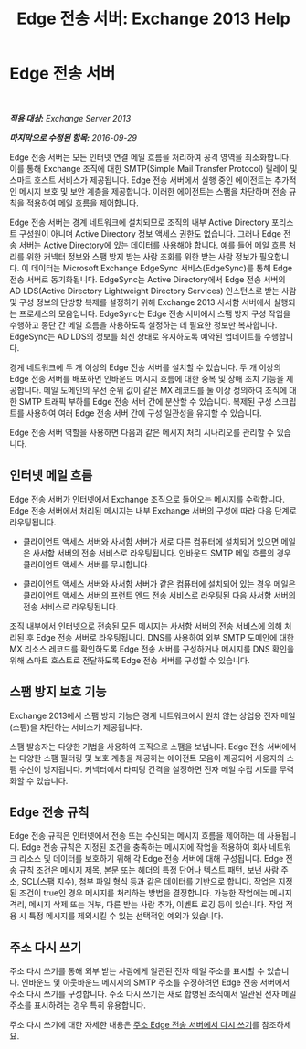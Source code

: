 ﻿---
title: 'Edge 전송 서버: Exchange 2013 Help'
TOCTitle: Edge 전송 서버
ms:assetid: cfff9f59-afac-447c-8297-afcebe49a52d
ms:mtpsurl: https://technet.microsoft.com/ko-kr/library/Bb124701(v=EXCHG.150)
ms:contentKeyID: 61183430
ms.date: 01/10/2018
mtps_version: v=EXCHG.150
ms.translationtype: HT
---

# Edge 전송 서버

 

_**적용 대상:** Exchange Server 2013_

_**마지막으로 수정된 항목:** 2016-09-29_

Edge 전송 서버는 모든 인터넷 연결 메일 흐름을 처리하여 공격 영역을 최소화합니다. 이를 통해 Exchange 조직에 대한 SMTP(Simple Mail Transfer Protocol) 릴레이 및 스마트 호스트 서비스가 제공됩니다. Edge 전송 서버에서 실행 중인 에이전트는 추가적인 메시지 보호 및 보안 계층을 제공합니다. 이러한 에이전트는 스팸을 차단하며 전송 규칙을 적용하여 메일 흐름을 제어합니다.

Edge 전송 서버는 경계 네트워크에 설치되므로 조직의 내부 Active Directory 포리스트 구성원이 아니며 Active Directory 정보 액세스 권한도 없습니다. 그러나 Edge 전송 서버는 Active Directory에 있는 데이터를 사용해야 합니다. 예를 들어 메일 흐름 처리를 위한 커넥터 정보와 스팸 방지 받는 사람 조회를 위한 받는 사람 정보가 필요합니다. 이 데이터는 Microsoft Exchange EdgeSync 서비스(EdgeSync)를 통해 Edge 전송 서버로 동기화됩니다. EdgeSync는 Active Directory에서 Edge 전송 서버의 AD LDS(Active Directory Lightweight Directory Services) 인스턴스로 받는 사람 및 구성 정보의 단방향 복제를 설정하기 위해 Exchange 2013 사서함 서버에서 실행되는 프로세스의 모음입니다. EdgeSync는 Edge 전송 서버에서 스팸 방지 구성 작업을 수행하고 종단 간 메일 흐름을 사용하도록 설정하는 데 필요한 정보만 복사합니다. EdgeSync는 AD LDS의 정보를 최신 상태로 유지하도록 예약된 업데이트를 수행합니다.

경계 네트워크에 두 개 이상의 Edge 전송 서버를 설치할 수 있습니다. 두 개 이상의 Edge 전송 서버를 배포하면 인바운드 메시지 흐름에 대한 중복 및 장애 조치 기능을 제공합니다. 메일 도메인의 우선 순위 값이 같은 MX 레코드를 둘 이상 정의하여 조직에 대한 SMTP 트래픽 부하를 Edge 전송 서버 간에 분산할 수 있습니다. 복제된 구성 스크립트를 사용하여 여러 Edge 전송 서버 간에 구성 일관성을 유지할 수 있습니다.

Edge 전송 서버 역할을 사용하면 다음과 같은 메시지 처리 시나리오를 관리할 수 있습니다.

## 인터넷 메일 흐름

Edge 전송 서버가 인터넷에서 Exchange 조직으로 들어오는 메시지를 수락합니다. Edge 전송 서버에서 처리된 메시지는 내부 Exchange 서버의 구성에 따라 다음 단계로 라우팅됩니다.

  - 클라이언트 액세스 서버와 사서함 서버가 서로 다른 컴퓨터에 설치되어 있으면 메일은 사서함 서버의 전송 서비스로 라우팅됩니다. 인바운드 SMTP 메일 흐름의 경우 클라이언트 액세스 서버를 무시합니다.

  - 클라이언트 액세스 서버와 사서함 서버가 같은 컴퓨터에 설치되어 있는 경우 메일은 클라이언트 액세스 서버의 프런트 엔드 전송 서비스로 라우팅된 다음 사서함 서버의 전송 서비스로 라우팅됩니다.

조직 내부에서 인터넷으로 전송된 모든 메시지는 사서함 서버의 전송 서비스에 의해 처리된 후 Edge 전송 서버로 라우팅됩니다. DNS를 사용하여 외부 SMTP 도메인에 대한 MX 리소스 레코드를 확인하도록 Edge 전송 서버를 구성하거나 메시지를 DNS 확인을 위해 스마트 호스트로 전달하도록 Edge 전송 서버를 구성할 수 있습니다.

## 스팸 방지 보호 기능

Exchange 2013에서 스팸 방지 기능은 경계 네트워크에서 원치 않는 상업용 전자 메일(스팸)을 차단하는 서비스가 제공됩니다.

스팸 발송자는 다양한 기법을 사용하여 조직으로 스팸을 보냅니다. Edge 전송 서버에서는 다양한 스팸 필터링 및 보호 계층을 제공하는 에이전트 모음이 제공되어 사용자의 스팸 수신이 방지됩니다. 커넥터에서 타피팅 간격을 설정하면 전자 메일 수집 시도를 무력화할 수 있습니다.

## Edge 전송 규칙

Edge 전송 규칙은 인터넷에서 전송 또는 수신되는 메시지 흐름을 제어하는 데 사용됩니다. Edge 전송 규칙은 지정된 조건을 충족하는 메시지에 작업을 적용하여 회사 네트워크 리소스 및 데이터를 보호하기 위해 각 Edge 전송 서버에 대해 구성됩니다. Edge 전송 규칙 조건은 메시지 제목, 본문 또는 헤더의 특정 단어나 텍스트 패턴, 보낸 사람 주소, SCL(스팸 지수), 첨부 파일 형식 등과 같은 데이터를 기반으로 합니다. 작업은 지정된 조건이 true인 경우 메시지를 처리하는 방법을 결정합니다. 가능한 작업에는 메시지 격리, 메시지 삭제 또는 거부, 다른 받는 사람 추가, 이벤트 로깅 등이 있습니다. 작업 적용 시 특정 메시지를 제외시킬 수 있는 선택적인 예외가 있습니다.

## 주소 다시 쓰기

주소 다시 쓰기를 통해 외부 받는 사람에게 일관된 전자 메일 주소를 표시할 수 있습니다. 인바운드 및 아웃바운드 메시지의 SMTP 주소를 수정하려면 Edge 전송 서버에서 주소 다시 쓰기를 구성합니다. 주소 다시 쓰기는 새로 합병된 조직에서 일관된 전자 메일 주소를 표시하려는 경우 특히 유용합니다.

주소 다시 쓰기에 대한 자세한 내용은 [주소 Edge 전송 서버에서 다시 쓰기](address-rewriting-on-edge-transport-servers-exchange-2013-help.md)를 참조하세요.

